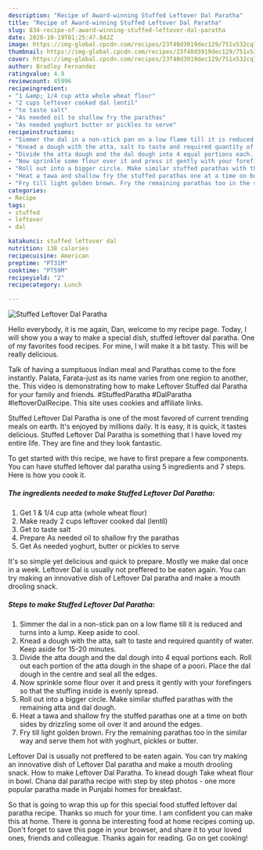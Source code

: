 ```yaml
---
description: "Recipe of Award-winning Stuffed Leftover Dal Paratha"
title: "Recipe of Award-winning Stuffed Leftover Dal Paratha"
slug: 834-recipe-of-award-winning-stuffed-leftover-dal-paratha
date: 2020-10-19T01:25:47.842Z
image: https://img-global.cpcdn.com/recipes/23f40d3919dec129/751x532cq70/stuffed-leftover-dal-paratha-recipe-main-photo.jpg
thumbnail: https://img-global.cpcdn.com/recipes/23f40d3919dec129/751x532cq70/stuffed-leftover-dal-paratha-recipe-main-photo.jpg
cover: https://img-global.cpcdn.com/recipes/23f40d3919dec129/751x532cq70/stuffed-leftover-dal-paratha-recipe-main-photo.jpg
author: Bradley Fernandez
ratingvalue: 4.9
reviewcount: 45996
recipeingredient:
- "1 &amp; 1/4 cup atta whole wheat flour"
- "2 cups leftover cooked dal lentil"
- "to taste salt"
- "As needed oil to shallow fry the parathas"
- "As needed yoghurt butter or pickles to serve"
recipeinstructions:
- "Simmer the dal in a non-stick pan on a low flame till it is reduced and turns into a lump. Keep aside to cool."
- "Knead a dough with the atta, salt to taste and required quantity of water. Keep aside for 15-20 minutes."
- "Divide the atta dough and the dal dough into 4 equal portions each. Roll out each portion of the atta dough in the shape of a poori. Place the dal dough in the centre and seal all the edges."
- "Now sprinkle some flour over it and press it gently with your forefingers so that the stuffing inside is evenly spread."
- "Roll out into a bigger circle. Make similar stuffed parathas with the remaining atta and dal dough."
- "Heat a tawa and shallow fry the stuffed parathas one at a time on both sides by drizzling some oil over it and around the edges."
- "Fry till light golden brown. Fry the remaining parathas too in the similar way and serve them hot with yoghurt, pickles or butter."
categories:
- Recipe
tags:
- stuffed
- leftover
- dal

katakunci: stuffed leftover dal 
nutrition: 138 calories
recipecuisine: American
preptime: "PT31M"
cooktime: "PT59M"
recipeyield: "2"
recipecategory: Lunch

---
```



![Stuffed Leftover Dal Paratha](https://img-global.cpcdn.com/recipes/23f40d3919dec129/751x532cq70/stuffed-leftover-dal-paratha-recipe-main-photo.jpg)

Hello everybody, it is me again, Dan, welcome to my recipe page. Today, I will show you a way to make a special dish, stuffed leftover dal paratha. One of my favorites food recipes. For mine, I will make it a bit tasty. This will be really delicious.

Talk of having a sumptuous Indian meal and Parathas come to the fore instantly. Palata, Farata-just as its name varies from one region to another, the. This video is demonstrating how to make Leftover Stuffed dal Paratha for your family and friends. #StuffedParatha #DalParatha #leftoverDalRecipe. This site uses cookies and affiliate links.

Stuffed Leftover Dal Paratha is one of the most favored of current trending meals on earth. It's enjoyed by millions daily. It is easy, it is quick, it tastes delicious. Stuffed Leftover Dal Paratha is something that I have loved my entire life. They are fine and they look fantastic.


To get started with this recipe, we have to first prepare a few components. You can have stuffed leftover dal paratha using 5 ingredients and 7 steps. Here is how you cook it.

<!--inarticleads1-->

##### The ingredients needed to make Stuffed Leftover Dal Paratha:

1. Get 1 &amp; 1/4 cup atta (whole wheat flour)
1. Make ready 2 cups leftover cooked dal (lentil)
1. Get to taste salt
1. Prepare As needed oil to shallow fry the parathas
1. Get As needed yoghurt, butter or pickles to serve


It&#39;s so simple yet delicious and quick to prepare. Mostly we make dal once in a week. Leftover Dal is usually not preffered to be eaten again. You can try making an innovative dish of Leftover Dal paratha and make a mouth drooling snack. 

<!--inarticleads2-->

##### Steps to make Stuffed Leftover Dal Paratha:

1. Simmer the dal in a non-stick pan on a low flame till it is reduced and turns into a lump. Keep aside to cool.
1. Knead a dough with the atta, salt to taste and required quantity of water. Keep aside for 15-20 minutes.
1. Divide the atta dough and the dal dough into 4 equal portions each. Roll out each portion of the atta dough in the shape of a poori. Place the dal dough in the centre and seal all the edges.
1. Now sprinkle some flour over it and press it gently with your forefingers so that the stuffing inside is evenly spread.
1. Roll out into a bigger circle. Make similar stuffed parathas with the remaining atta and dal dough.
1. Heat a tawa and shallow fry the stuffed parathas one at a time on both sides by drizzling some oil over it and around the edges.
1. Fry till light golden brown. Fry the remaining parathas too in the similar way and serve them hot with yoghurt, pickles or butter.


Leftover Dal is usually not preffered to be eaten again. You can try making an innovative dish of Leftover Dal paratha and make a mouth drooling snack. How to make Leftover Dal Paratha. To knead dough Take wheat flour in bowl. Chana dal paratha recipe with step by step photos - one more popular paratha made in Punjabi homes for breakfast. 

So that is going to wrap this up for this special food stuffed leftover dal paratha recipe. Thanks so much for your time. I am confident you can make this at home. There is gonna be interesting food at home recipes coming up. Don't forget to save this page in your browser, and share it to your loved ones, friends and colleague. Thanks again for reading. Go on get cooking!
